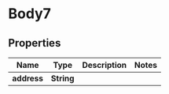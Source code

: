 
# Body7

## Properties
Name | Type | Description | Notes
------------ | ------------- | ------------- | -------------
**address** | **String** |  | 



